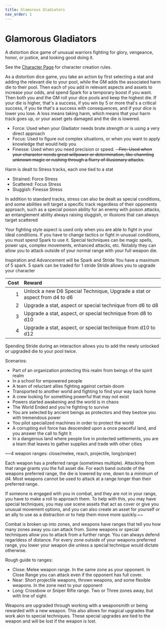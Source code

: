 ```yaml
---
title: Glamorous Gladiators
nav_order: 1
---
```

<script>
if (window.matchMedia && window.matchMedia('(prefers-color-scheme: dark)').matches) {
    jtd.setTheme('dark')
}
</script>

# Glamorous Gladiators

A distortion dice game of unusual warriors fighting for glory, vengeance, honor, or justice, and looking good doing it.

See the [Character Page](characters) for character creation rules.

As a distortion dice game, you take an action by first selecting a stat and adding the relevant die to your pool, while the GM adds the associated harm die to their pool. Then each of you add in relevant aspects and assets to increase your odds, and spend Spark for a temporary boost if you want. Then both you and the GM roll your dice pools and keep the highest die. If your die is higher, that's a success, if you win by 5 or more that's a critical success, if you tie that's a success with consequences, and if your dice is lower you lose. A loss means taking harm, which means that your harm track goes up, or your asset gets damaged and the die is lowered.

- Force: Used when your Gladiator needs brute strength or is using a very direct approach
- Focus: Used to figure out complex situations, or when you want to apply knowledge that would help you
- Finesse: Used when you need precision or speed. 
~~- Fire: Used when your character needs great willpower or determination, like channling unknown magic or rushing through a flurry of illusionary attacks.~~

Harm is dealt to Stress tracks, each one tied to a stat
- Strained: Force Stress
- Scattered: Focus Stress
- Sluggish: Finesse Stress

In addition to standard tracks, stress can also be dealt as special conditions, and some abilities will target a specific track regardless of their opponents approach, such as a special poison ability for an enemy with poison attacks, an entanglement ability always raising sluggish, or illusions that can always target scattered

Your fighting style aspect is used only when you are able to fight in your ideal conditions. If you have to change tactics or fight in unusual conditions, you must spend Spark to use it. Special techniques can be magic spells, power ups, complex movements, enhanced attacks, etc. Notably they can allow you to attack outside of your normal range with your full weapon die.

Inspiration and Advancement will be Spark and Stride
You have a maximum of 5 spark. 5 spark can be traded for 1 stride
Stride allows you to upgrade your character

Cost | Reward
-: | :-
1 | Unlock a new D6 Special Technique, Upgrade a stat or aspect from d4 to d6
2 | Upgrade a stat, aspect or special technique from d6 to d8
3 | Upgrade a stat, aspect, or special technique from d8 to d10
4 | Upgrade a stat, aspect, or special technique from d10 to d12

Spending Stride during an interaction allows you to add the newly unlocked or upgraded die to your pool twice.

Scenarios:
- Part of an organization protecting this realm from beings of the spirit realm
- In a school for empowered people
- A team of reluctant allies fighting against certain doom
- Transported to another world and fighting to find your way back home
- A crew looking for something powerful that may not exist 
- Powers started awakening and the world is in chaos
- The World Ended and you're fighting to survive
- You are selected by ancient beings as protectors and they bestow you with tremendous power
- You pilot specialized machines in order to protect the world 
- A corrupting evil force has descended upon a once peaceful land, and you answer the call to fight it
- In a dangerous land where people live in protected settlements, you are a team that leaves to gather supplies and trade with other cities

~~4 weapon ranges: close/melee, reach, projectile, long(sniper)

Each weapon has a preferred range (sometimes multiple). Attacking from that range grants you the full asset die. For each band outside of the weapons preferred range, the die is lowered by one, down to a minimum of d4. Most weapons cannot be used to attack at a range longer than their preferred range.

If someone is engaged with you in combat, and they are not in your range, you have to make a roll to approach them. To help with this, you may have special techniques, you may use scene assets that act as cover or give you unusual movement options, and you can also create an asset for yourself or an ally to use as a distraction or to help them move more quickly.~~

Combat is broken up into zones, and weapons have ranges that tell you how many zones away you can attack from. Some weapons or special techniques allow you to attack from a further range. You can always defend regarldess of distance. For every zone outside of your weapons preferred range, you lower your weapon die unless a special technique would dictate otherwise.

Rough guide to ranges:
- Close: Melee weapon range. In the same zone as your opponent. In Close Range you can attack even if the opponent has full cover.
- Near: Short projectile weapons, thrown weapons, and some flexible weapons. In the zone next to your opponent
- Long: Crossbow or Sniper Rifle range. Two or Three zones away, but with line of sight.

Weapons are upgraded through working with a weaponsmith or being rewarded with a new weapon. This also allows for magical upgrades that work akin to special techniques. These special upgrades are tied to the weapon and will be lost if the weapon is lost.